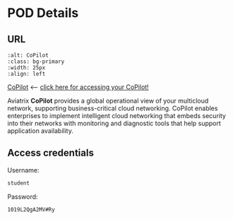 # POD Details


## URL

```{image} images/copilot.png
:alt: CoPilot
:class: bg-primary
:width: 25px
:align: left
```

<a href="https://cplt.pod4.aviatrixlab.com/" target="_blank">CoPilot</a> <-- <ins>click here for accessing your CoPilot!</ins>

Aviatrix **CoPilot** provides a global operational view of your multicloud network, supporting business-critical cloud networking. CoPilot enables enterprises to implement intelligent cloud networking that embeds security into their networks with monitoring and diagnostic tools that help support application availability.

## Access credentials

Username:

```bash
student
```

Password:

```bash
1019L2QgA2MV#Ry
```

